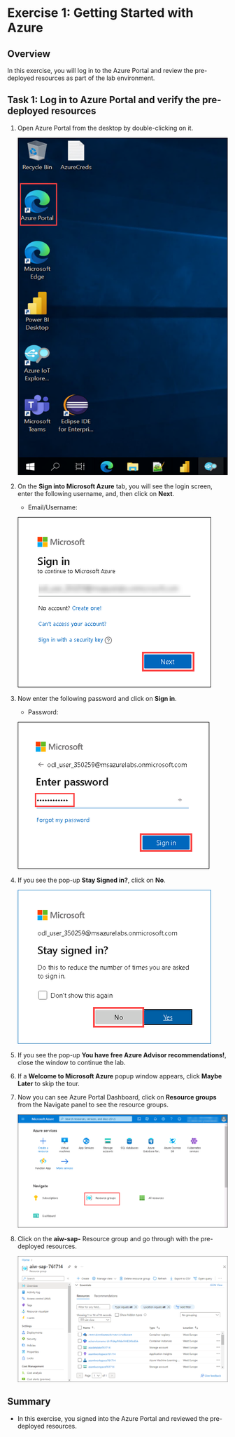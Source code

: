 # Exercise 1: Getting Started with Azure

## Overview

In this exercise, you will log in to the Azure Portal and review the pre-deployed resources as part of the lab environment.


## Task 1: Log in to Azure Portal and verify the pre-deployed resources

1. Open Azure Portal from the desktop by double-clicking on it.
    
   ![](../Implementors/media/open-azure-portal.png)
   
2. On the **Sign into Microsoft Azure** tab, you will see the login screen, enter the following username, and, then click on **Next**.

   * Email/Username: <inject key="AzureAdUserEmail"></inject>

   ![](https://github.com/CloudLabsAI-Azure/AIW-SAP-on-Azure/raw/main/media/M2-Ex1-portalsignin-1.png?raw=true)

3. Now enter the following password and click on **Sign in**. 

   * Password: <inject key="AzureAdUserPassword"></inject>

   ![](https://github.com/CloudLabsAI-Azure/AIW-SAP-on-Azure/blob/main/media/M2-Ex1-portalsignin-2.png?raw=true)

4. If you see the pop-up **Stay Signed in?**, click on **No**.

   ![](https://github.com/CloudLabsAI-Azure/AIW-SAP-on-Azure/raw/main/media/M2-Ex1-portalsignin-3.png?raw=true)

5. If you see the pop-up **You have free Azure Advisor recommendations!**, close the window to continue the lab.

6. If a **Welcome to Microsoft Azure** popup window appears, click **Maybe Later** to skip the tour.

1. Now you can see Azure Portal Dashboard, click on **Resource groups** from the Navigate panel to see the resource groups.

   ![](https://github.com/CloudLabsAI-Azure/AIW-SAP-on-Azure/blob/main/media/M2-Ex1-rg.png?raw=true)

1. Click on the **aiw-sap-<inject key="DeploymentID" enableCopy="false" />** Resource group and go through with the pre-deployed resources.

    ![](../Automated-Lab/media/e1-01.png)

## Summary

* In this exercise, you signed into the Azure Portal and reviewed the pre-deployed resources.
